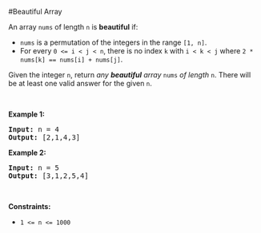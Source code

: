 #Beautiful Array
<p>An array <code>nums</code> of length <code>n</code> is <strong>beautiful</strong> if:</p>
<ul>
<li><code>nums</code> is a permutation of the integers in the range <code>[1, n]</code>.</li>
<li>For every <code>0 &lt;= i &lt; j &lt; n</code>, there is no index <code>k</code> with <code>i &lt; k &lt; j</code> where <code>2 * nums[k] == nums[i] + nums[j]</code>.</li>
</ul>
<p>Given the integer <code>n</code>, return <em>any <strong>beautiful</strong> array </em><code>nums</code><em> of length </em><code>n</code>. There will be at least one valid answer for the given <code>n</code>.</p>
<p> </p>
<p><strong class="example">Example 1:</strong></p>
<pre><strong>Input:</strong> n = 4
<strong>Output:</strong> [2,1,4,3]
</pre><p><strong class="example">Example 2:</strong></p>
<pre><strong>Input:</strong> n = 5
<strong>Output:</strong> [3,1,2,5,4]
</pre>
<p> </p>
<p><strong>Constraints:</strong></p>
<ul>
<li><code>1 &lt;= n &lt;= 1000</code></li>
</ul>
